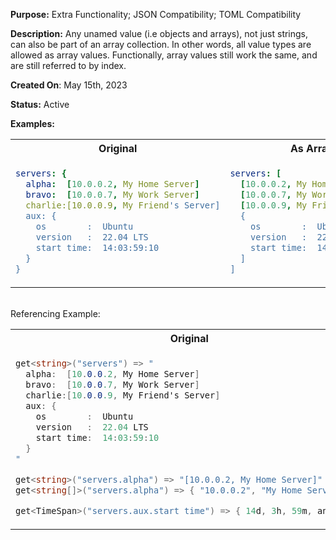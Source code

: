 **Purpose:** Extra Functionality; JSON Compatibility; TOML Compatibility

**Description:** 
Any unamed value (i.e objects and arrays), not just strings, can also be part of an array collection.
In other words, all value types are allowed as array values.
Functionally, array values still work the same, and are still referred to by index.

**Created On**: May 15th, 2023

**Status:** Active

**Examples:** 

<table><tr>

<th>Original</th><th>As Array</th>

</tr><tr><td>

```yaml
servers: {
  alpha:  [10.0.0.2, My Home Server]
  bravo:  [10.0.0.7, My Work Server]
  charlie:[10.0.0.9, My Friend's Server]
  aux: {
    os        :  Ubuntu
    version   :  22.04 LTS
    start time:  14:03:59:10
  }
}
```  

</td><td>

```yaml 
servers: [
  [10.0.0.2, My Home Server]
  [10.0.0.7, My Work Server]
  [10.0.0.9, My Friend's Server]
  {
    os        :  Ubuntu
    version   :  22.04 LTS
    start time:  14:03:59:10
  ]
]
```

</td></tr></table>

<br/>
Referencing Example:


<table><tr>

<th>Original</th><th>As Array</th>

</tr><tr><td>

```cs
get<string>("servers") => "
  alpha:  [10.0.0.2, My Home Server]
  bravo:  [10.0.0.7, My Work Server]
  charlie:[10.0.0.9, My Friend's Server]
  aux: {
    os        :  Ubuntu
    version   :  22.04 LTS
    start time:  14:03:59:10
  }
"

get<string>("servers.alpha") => "[10.0.0.2, My Home Server]"
get<string[]>("servers.alpha") => { "10.0.0.2", "My Home Server" }

get<TimeSpan>("servers.aux.start time") => { 14d, 3h, 59m, and 10s }
```

</td><td>

```cs
get<string>("servers") => {
  "[10.0.0.2, My Home Server]",
  "[10.0.0.7, My Work Server]",
  "[10.0.0.9, My Friend's Server]",
  "{
    os        :  Ubuntu
    version   :  22.04 LTS
    start time:  14:03:59:10
  }"
}

get<string[]>("servers").get<string>(0) => "[10.0.0.2, My Home Server]"
get<string[]>("servers").get<string[]>(0) => { "10.0.0.2", "My Home Server" }

get<string[]>("servers").get<string>(3).get<TimeSpan>("start time") => { 14d, 3h, 59m, and 10s }
```

</td></tr></table>
